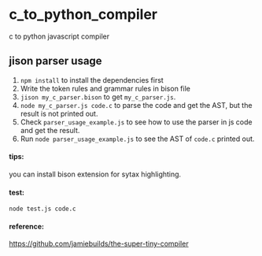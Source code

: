 # c_to_python_compiler

c to python javascript compiler

## jison parser usage

1. `npm install` to install the dependencies first
2. Write the token rules and grammar rules in bison file
3. `jison my_c_parser.bison` to get `my_c_parser.js`.
4. `node my_c_parser.js code.c` to parse the code and get the AST, but the result is not printed out.
5. Check `parser_usage_example.js` to see how to use the parser in js code and get the result.
6. Run `node parser_usage_example.js` to see the AST of `code.c` printed out.

#### tips:
you can install bison extension for sytax highlighting.

#### test:
```node test.js code.c```

#### reference:
https://github.com/jamiebuilds/the-super-tiny-compiler
